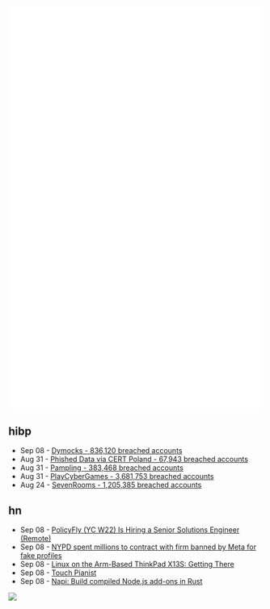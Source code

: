 ![Metrics](https://raw.githubusercontent.com/phixion/phixion/master/metrics.svg)

## hibp

<!--
for https://github.com/phixion/phixion/blob/main/.github/workflows/feeds.yml
-->
<!--START_SECTION:haveibeenpwnd-->
- Sep 08 - [Dymocks - 836,120 breached accounts](https://haveibeenpwned.com/PwnedWebsites#Dymocks)
- Aug 31 - [Phished Data via CERT Poland - 67,943 breached accounts](https://haveibeenpwned.com/PwnedWebsites#CERTPolandPhish)
- Aug 31 - [Pampling - 383,468 breached accounts](https://haveibeenpwned.com/PwnedWebsites#Pampling)
- Aug 31 - [PlayCyberGames - 3,681,753 breached accounts](https://haveibeenpwned.com/PwnedWebsites#PlayCyberGames)
- Aug 24 - [SevenRooms - 1,205,385 breached accounts](https://haveibeenpwned.com/PwnedWebsites#SevenRooms)
<!--END_SECTION:haveibeenpwnd-->

## hn

<!--
for https://github.com/phixion/phixion/blob/main/.github/workflows/feeds.yml
-->
<!--START_SECTION:hn-->
- Sep 08 - [PolicyFly (YC W22) Is Hiring a Senior Solutions Engineer (Remote)](https://www.ycombinator.com/companies/policyfly/jobs/32uV7Bg-senior-solutions-engineer)
- Sep 08 - [NYPD spent millions to contract with firm banned by Meta for fake profiles](https://www.theguardian.com/us-news/2023/sep/08/new-york-police-tracking-voyager-labs-meta-contract)
- Sep 08 - [Linux on the Arm-Based ThinkPad X13S: Getting There](https://www.theregister.com/2023/09/08/linux_on_the_thinkpad_x13s/)
- Sep 08 - [Touch Pianist](http://touchpianist.com/)
- Sep 08 - [Napi: Build compiled Node.js add-ons in Rust](https://napi.rs/)
<!--END_SECTION:hn-->

<!--
for https://yhype.me
-->
![](https://hit.yhype.me/github/profile?user_id=13013670)
